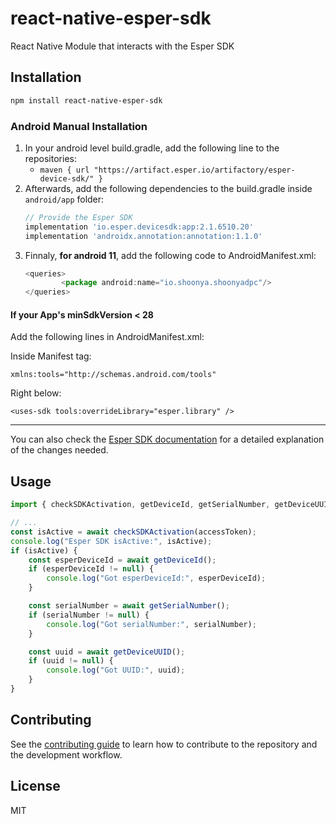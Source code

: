 # react-native-esper-sdk

React Native Module that interacts with the Esper SDK

## Installation

```sh
npm install react-native-esper-sdk
```

### Android Manual Installation
1. In your android level build.gradle, add the following line to the repositories:
    - `maven { url "https://artifact.esper.io/artifactory/esper-device-sdk/" }`
2. Afterwards, add the following dependencies to the build.gradle inside `android/app` folder:
    ``` js
    // Provide the Esper SDK
    implementation 'io.esper.devicesdk:app:2.1.6510.20'
    implementation 'androidx.annotation:annotation:1.1.0'
    ``` 
3. Finnaly, **for android 11**, add the following code to AndroidManifest.xml:
    ``` js
    <queries>
            <package android:name="io.shoonya.shoonyadpc"/>
    </queries>
    ```

#### If your App's minSdkVersion < 28
Add the following lines in AndroidManifest.xml:

Inside Manifest tag:
``` 
xmlns:tools="http://schemas.android.com/tools"
```

Right below:
```
<uses-sdk tools:overrideLibrary="esper.library" />
```

---

You can also check the [Esper SDK documentation](https://docs.esper.io/home/devicesdk.html#enabling-the-esper-sdk-in-your-application)
for a detailed explanation of the changes needed.

## Usage

```js
import { checkSDKActivation, getDeviceId, getSerialNumber, getDeviceUUID } from "react-native-esper-sdk";

// ...
const isActive = await checkSDKActivation(accessToken);
console.log("Esper SDK isActive:", isActive);
if (isActive) {
    const esperDeviceId = await getDeviceId();
    if (esperDeviceId != null) {
        console.log("Got esperDeviceId:", esperDeviceId);
    }

    const serialNumber = await getSerialNumber();
    if (serialNumber != null) {
        console.log("Got serialNumber:", serialNumber);
    }

    const uuid = await getDeviceUUID();
    if (uuid != null) {
        console.log("Got UUID:", uuid);
    }
}
```

## Contributing

See the [contributing guide](CONTRIBUTING.md) to learn how to contribute to the repository and the development workflow.

## License

MIT

